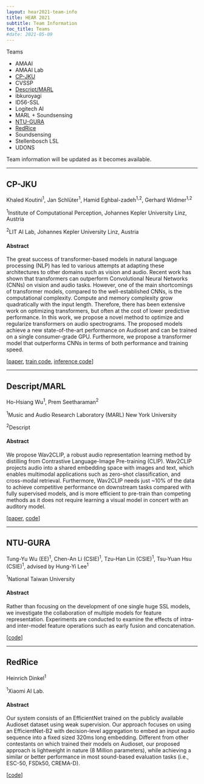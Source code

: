 ```yaml
---
layout: hear2021-team-info
title: HEAR 2021
subtitle: Team Information
toc_title: Teams
#date: 2021-05-09
---
```

<div>
    <p>Teams</p>
    <ul>
        <li>AMAAI</li>
        <li>AMAAI Lab</li>
        <li><a href="#cp-jku">CP-JKU</a></li>
        <li>CVSSP</li>
        <li><a href="#descriptmarl">Descript/MARL</a></li>
        <li>ibkuroyagi</li>
        <li>ID56-SSL</li>
        <li>Logitech AI</li>
        <li>MARL + Soundsensing</li>
        <li><a href="#ntu-gura">NTU-GURA</a></li>
        <li><a href="#redrice">RedRice</a></li>
        <li>Soundsensing</li>
        <li>Stellenbosch LSL</li>
        <li>UDONS</li>
    </ul>
    <p>Team information will be updated as it becomes available.</p>
</div>

<hr class="divider-line"/>

## CP-JKU
<div class="team-members">
    <p>
        Khaled Koutini<sup>1</sup>, Jan Schlüter<sup>1</sup>,
        Hamid Eghbal-zadeh<sup>1,2</sup>, Gerhard Widmer<sup>1,2</sup>
    </p>
    <div class="team-affiliation">
        <p><sup>1</sup>Institute of Computational Perception, Johannes Kepler University Linz, Austria</p>
        <p><sup>2</sup>LIT AI Lab, Johannes Kepler University Linz, Austria</p>
    </div>
</div>

#### Abstract
The great success of transformer-based models in natural language processing (NLP) has
led to various attempts at adapting these architectures to other domains such as vision
and audio. Recent work has shown that transformers can outperform Convolutional Neural
Networks (CNNs) on vision and audio tasks. However, one of the main shortcomings of
transformer models, compared to the well-established CNNs, is the computational
complexity. Compute and memory complexity grow quadratically with the input length.
Therefore, there has been extensive work on optimizing transformers, but often at the
cost of lower predictive performance. In this work, we propose a novel method to optimize
and regularize transformers on audio spectrograms. The proposed models achieve a new
state-of-the-art performance on Audioset and can be trained on a single consumer-grade
GPU. Furthermore, we propose a transformer model that outperforms CNNs in terms of both
performance and training speed.

[[paper](hhttps://arxiv.org/abs/2110.05069), [train code](https://github.com/kkoutini/PaSST),
[inference code](https://github.com/kkoutini/passt_hear21)]

<hr class="divider-line"/>

## Descript/MARL
<div class="team-members">
    <p>
        Ho-Hsiang Wu<sup>1</sup>, Prem Seetharaman<sup>2</sup>
    </p>
    <div class="team-affiliation">
        <p><sup>1</sup>Music and Audio Research Laboratory (MARL) New York University</p>
        <p><sup>2</sup>Descript</p>
    </div>
</div>

#### Abstract
We propose Wav2CLIP, a robust audio representation learning method by distilling from
Contrastive Language-Image Pre-training (CLIP). Wav2CLIP projects audio into a shared
embedding space with images and text, which enables multimodal applications such as
zero-shot classification, and cross-modal retrieval. Furthermore, Wav2CLIP needs just
~10% of the data to achieve competitive performance on downstream tasks compared with
fully supervised models, and is more efficient to pre-train than competing methods as
it does not require learning a visual model in concert with an auditory model.

[[paper](https://arxiv.org/abs/2110.11499), [code](https://github.com/descriptinc/lyrebird-wav2clip)]

<hr class="divider-line"/>

## NTU-GURA
<div class="team-members">
    <p>
        Tung-Yu Wu (EE)<sup>1</sup>, Chen-An Li (CSIE)<sup>1</sup>, Tzu-Han Lin (CSIE)<sup>1</sup>, Tsu-Yuan Hsu (CSIE)<sup>1</sup>, advised by Hung-Yi Lee<sup>1</sup>
    </p>
    <div class="team-affiliation">
        <p><sup>1</sup>National Taiwan University</p>
    </div>
</div>

#### Abstract
Rather than focusing on the development of one single huge SSL models, we investigate
the collaboration of multiple models for feature representation. Experiments are
conducted to examine the effects of intra- and inter-model feature operations such as
early fusion and concatenation.

[[code](https://github.com/tony10101105/HEAR-2021-NeurIPS-Challenge---NTU)]

<hr class="divider-line"/>

## RedRice
<div class="team-members">
    <p>
        Heinrich Dinkel<sup>1</sup>
    </p>
    <div class="team-affiliation">
        <p><sup>1</sup>Xiaomi AI Lab.</p>
    </div>
</div>

#### Abstract
Our system consists of an EfficientNet trained on the publicly available Audioset
dataset using weak supervision. Our approach focuses on using an EfficientNet-B2 with
decision-level aggregation to embed an input audio sequence into a fixed sized 320ms
long embedding. Different from other contestants on which trained their models on
Audioset, our proposed approach is lightweight in nature (8 Million parameters),
while achieving a similar or better performance in most sound-based
evaluation tasks (i.e., ESC-50, FSDk50, CREMA-D).

[[code](https://github.com/RicherMans/HEAR2021_EfficientLatent)]